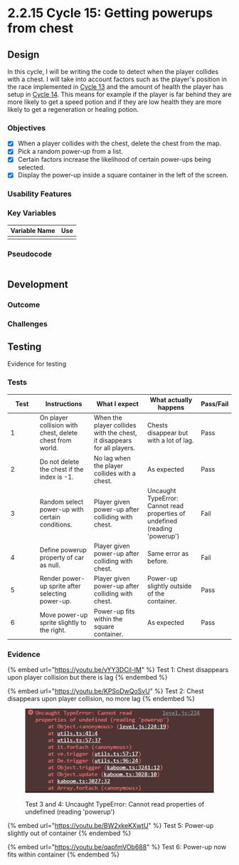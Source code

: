 # 2.2.15 Cycle 15: Getting powerups from chest

## Design

In this cycle, I will be writing the code to detect when the player collides with a chest. I will take into account factors such as the player's position in the race implemented in [Cycle 13](2.2.13-cycle-13.md) and the amount of health the player has setup in [Cycle 14](2.2.15-cycle-14.md). This means for example if the player is far behind they are more likely to get a speed potion and if they are low health they are more likely to get a regeneration or healing potion.

### Objectives

* [x] When a player collides with the chest, delete the chest from the map.
* [x] Pick a random power-up from a list.
* [x] Certain factors increase the likelihood of certain power-ups being selected.
* [x] Display the power-up inside a square container in the left of the screen.

### Usability Features

### Key Variables

| Variable Name | Use |
| ------------- | --- |
|               |     |

### Pseudocode

```
```

## Development

### Outcome



### Challenges



## Testing

Evidence for testing

### Tests

<table><thead><tr><th width="95">Test</th><th width="158">Instructions</th><th width="171">What I expect</th><th width="174">What actually happens</th><th>Pass/Fail</th></tr></thead><tbody><tr><td>1</td><td>On player collision with chest, delete chest from world.</td><td>When the player collides with the chest, it disappears for all players.</td><td>Chests disappear but with a lot of lag.</td><td>Pass</td></tr><tr><td>2</td><td>Do not delete the chest if the index is -1.</td><td>No lag when the player collides with a chest.</td><td>As expected</td><td>Pass</td></tr><tr><td>3</td><td>Random select power-up with certain conditions.</td><td>Player given power-up after colliding with chest.</td><td>Uncaught TypeError: Cannot read properties of undefined (reading 'powerup')</td><td>Fail</td></tr><tr><td>4</td><td>Define powerup property of car as null.</td><td>Player given power-up after colliding with chest.</td><td>Same error as before.</td><td>Fail</td></tr><tr><td>5</td><td>Render power-up sprite after selecting power-up.</td><td>Player given power-up after colliding with chest.</td><td>Power-up slightly outside of the container.</td><td>Pass</td></tr><tr><td>6</td><td>Move power-up sprite slightly to the right.</td><td>Power-up fits within the square container.</td><td>As expected</td><td>Pass</td></tr></tbody></table>

### Evidence

{% embed url="https://youtu.be/vYY3DCil-lM" %}
Test 1: Chest disappears upon player collision but there is lag
{% endembed %}

{% embed url="https://youtu.be/KPSoDwQoSvU" %}
Test 2: Chest disappears upon player collision, no more lag
{% endembed %}

<figure><img src="../.gitbook/assets/image (2) (1) (1).png" alt=""><figcaption><p>Test 3 and 4: Uncaught TypeError: Cannot read properties of undefined (reading 'powerup')</p></figcaption></figure>

{% embed url="https://youtu.be/BW2xkeKXwtU" %}
Test 5: Power-up slightly out of container
{% endembed %}

{% embed url="https://youtu.be/qapfmVOb688" %}
Test 6: Power-up now fits within container
{% endembed %}
